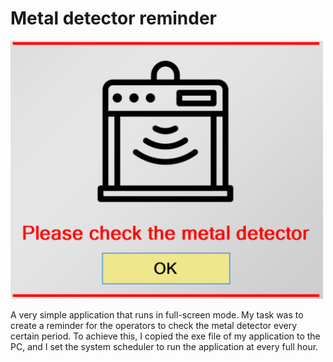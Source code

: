 # Metal detector reminder

<img src="readme-images/Screenshot.png" width="500">  
  
A very simple application that runs in full-screen mode. 
My task was to create a reminder for the operators to check the metal detector every certain period. To achieve this, I copied the exe file of my application to the PC, and I set the system scheduler to run the application at every full hour.
